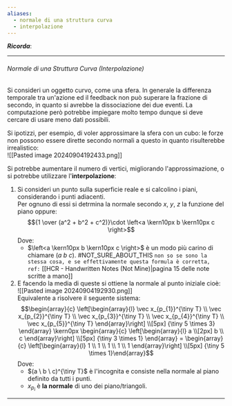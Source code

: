 ```yaml
---
aliases:
  - normale di una struttura curva
  - interpolazione
---
```

***Ricorda***:

>

>

----
###### Normale di una Struttura Curva (Interpolazione)
Si consideri un oggetto curvo, come una sfera. In generale la differenza temporale tra un'azione ed il feedback non può superare la frazione di secondo, in quanto si avrebbe la dissociazione dei due eventi.
La computazione però potrebbe impiegare molto tempo dunque si deve cercare di usare meno dati possibili.

Si ipotizzi, per esempio, di voler approssimare la sfera con un cubo: le forze non possono essere dirette secondo normali a questo in quanto risulterebbe irrealistico:<br>![[Pasted image 20240904192433.png]]

Si potrebbe aumentare il numero di vertici, migliorando l'approssimazione, o si potrebbe utilizzare l'**interpolazione**:
1. Si consideri un punto sulla superficie reale e si calcolino i piani, considerando i punti adiacenti.<br>Per ognuno di essi si detrmina la normale secondo $x,\ y,\ z$ la funzione del piano oppure:$${1 \over (a^2 + b^2 + c^2)}\cdot \left<a \kern10px b \kern10px c  \right>$$Dove:
	- $\left<a \kern10px b \kern10px c  \right>$ è un modo più carino di chiamare $(a \ b \ c)$. #NOT_SURE_ABOUT_THIS `non so se sono la stessa cosa, e se effettivamente questa formula è corretta, ref:` [[HCR - Handwritten Notes (Not Mine)|pagina 15 delle note scritte a mano]]
2. E facendo la media di queste si ottiene la normale al punto iniziale cioè:<br>![[Pasted image 20240904192930.png]]<br>Equivalente a risolvere il seguente sistema:$$\begin{array}{c} \left[\begin{array}{l} \vec x_{p_{1}}^{\tiny T} \\ \vec x_{p_{2}}^{\tiny T} \\ \vec x_{p_{3}}^{\tiny T} \\ \vec x_{p_{4}}^{\tiny T} \\ \vec x_{p_{5}}^{\tiny T} \end{array}\right] \\[5px] {\tiny 5 \times 3} \end{array} \kern0px  \begin{array}{c} \left[\begin{array}{l} a \\[2px] b \\ c \end{array}\right] \\[5px] {\tiny 3 \times 1} \end{array} = \begin{array}{c} \left[\begin{array}{l} 1 \\ 1 \\ 1 \\ 1 \\ 1 \end{array}\right] \\[5px] {\tiny 5 \times 1}\end{array}$$Dove:
	- $(a \ b \ c)^{\tiny T}$ è l'incognita e consiste nella normale al piano definito da tutti i punti.
	- $x_{p_i}$ è **la normale** di uno dei piano/triangoli.
----
